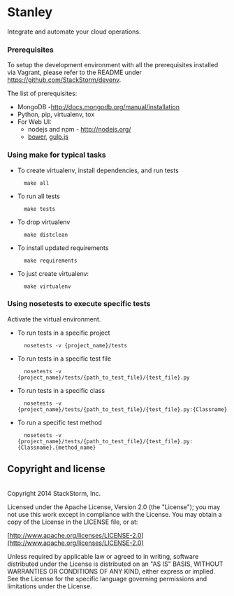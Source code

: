 Stanley
======

Integrate and automate your cloud operations.

### Prerequisites 
To setup the development environment with all the prerequisites installed via Vagrant, please refer to the README under https://github.com/StackStorm/devenv.

The list of prerequisites:
* MongoDB -http://docs.mongodb.org/manual/installation
* Python, pip, virtualenv, tox
* For Web UI: 	
	* nodejs and npm - http://nodejs.org/
	* [bower](http://bower.io/), [gulp.js](http://gulpjs.com/)
 	

### Using make for typical tasks
* To create virtualenv, install dependencies, and run tests
 
        make all

* To run all tests
 
        make tests

* To drop virtualenv

        make distclean

* To install updated requirements
 
        make requirements

* To just create virtualenv:

        make virtualenv

### Using nosetests to execute specific tests
Activate the virtual environment.
* To run tests in a specific project

        nosetests -v {project_name}/tests

* To run tests in a specific test file

        nosetests -v {project_name}/tests/{path_to_test_file}/{test_file}.py

* To run tests in a specific class

        nosetests -v {project_name}/tests/{path_to_test_file}/{test_file}.py:{Classname} 

* To run a specific test method

        nosetests -v {project_name}/tests/{path_to_test_file}/{test_file}.py:{Classname}.{method_name}

## Copyright and license
<br>Copyright 2014 StackStorm, Inc.

Licensed under the Apache License, Version 2.0 (the "License"); you may not use this work except in compliance with the License. You may obtain a copy of the License in the LICENSE file, or at:

[http://www.apache.org/licenses/LICENSE-2.0](http://www.apache.org/licenses/LICENSE-2.0)

Unless required by applicable law or agreed to in writing, software distributed under the License is distributed on an "AS IS" BASIS, WITHOUT WARRANTIES OR CONDITIONS OF ANY KIND, either express or implied. See the License for the specific language governing permissions and limitations under the License.
